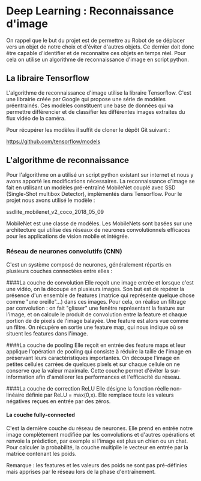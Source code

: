 # Deep Learning : Reconnaissance d'image 

On rappel que le but du projet est de permettre au Robot de se déplacer vers un objet de notre choix et d'éviter d'autres objets.
Ce dernier doit donc être capable d'identifier et de reconnaitre ces objets en temps réel. Pour cela on utilise un algorithme de reconnaissance d'image en script python.


## La libraire Tensorflow

L'algorithme de reconnaissance d'image utilise la libraire Tensorflow. C'est une librairie créée par Google qui propose une série de modèles préentrainés. Ces modèles constituent une base de données qui va permettre différencier et de classifier les différentes images extraites du flux vidéo de la caméra.

Pour récupérer les modèles il suffit de cloner le dépôt Git suivant :

https://github.com/tensorflow/models



## L'algorithme de reconnaissance


Pour l'algorithme on a utilisé un script python existant sur internet et nous y avons apporté les modifications nécessaires.
La reconnaissance d'image se fait en utilisant un modèles pré-entraîné MobileNet couplé avec SSD (Single-Shot multibox Detector), implémentés dans Tensorflow. Pour le projet nous avons utilisé le modèle :

ssdlite_mobilenet_v2_coco_2018_05_09

MobileNet est une classe de modèles. Les MobileNets sont basées sur une architecture qui utilise des réseaux de neurones convolutionnels efficaces pour les applications de vision mobile et intégrée.

### Réseau de neurones convolutifs (CNN)
C'est un système composé de neurones, généralement répartis en plusieurs couches connectées entre elles :

####La couche de convolution
Elle reçoit une image entrée et lorsque c'est une vidéo, on la découpe en plusieurs images. 
Son but est de repérer la présence d'un ensemble de features (matrice qui représente quelque chose comme "une oreille"...) dans ces images. Pour cela, on réalise un filtrage par convolution : on fait "glisser" une fenêtre représentant la feature sur l'image, et on calcule le produit de convolution entre la feature et chaque portion de de pixels de l'image balayée. Une feature est alors vue comme un filtre.
On récupère en sortie une feature map, qui nous indique où se situent les features dans l'image.


####La couche de pooling 
Elle reçoit en entrée des feature maps et leur applique l'opération de pooling qui consiste à réduire la taille de l'image en préservant leurs caractéristiques importantes. On découpe l'image en petites cellules carrées de quelques pixels et sur chaque cellule on ne conserve que la valeur maximale.
Cette couche permet d'éviter la sur-information afin d'améliorer les performances et l'efficacité du réseau. 

####La couche de correction ReLU
Elle désigne la fonction réelle non-linéaire définie par ReLU = max(0,x). Elle remplace toute les valeurs négatives reçues en entrée par des zéros.

#### La couche fully-connected
C'est la dernière couche du réseau de neurones. Elle prend en entrée notre image complètement modifiée par les convolutions et d'autres opérations et renvoie la prédiction, par exemple si l'image est plus un chien ou un chat. Pour calculer la probabilité, la couche multiplie le vecteur en entrée par la matrice contenant les poids. 

Remarque : les features et les valeurs des poids ne sont pas pré-définies mais apprises par le réseau lors de la phase d'entraînement.

